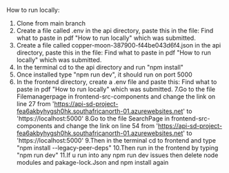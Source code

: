 How to run locally:
1. Clone from main branch
2. Create a file called .env in the api directory, paste this in the file:
Find what to paste in pdf "How to run locally" which was submitted.
3. Create a file called copper-moon-387900-f44be043d6f4.json in the api directory, paste this in the file:
Find what to paste in pdf "How to run locally" which was submitted.
4. In the terminal cd to the api directory and run "npm install"
5. Once installed type "npm run dev", it should run on port 5000
6. In the frontend directory, create a .env file and paste this:
Find what to paste in pdf "How to run locally" which was submitted.
7.Go to the file Filemanagerpage in frontend-src-components and change the link on line 27 from 'https://api-sd-project-fea6akbyhygsh0hk.southafricanorth-01.azurewebsites.net' to 'https://localhost:5000'
8.Go to the file SearchPage in frontend-src-components and change the link on line 54 from 'https://api-sd-project-fea6akbyhygsh0hk.southafricanorth-01.azurewebsites.net' to 'https://localhost:5000'
9.Then in the terminal cd to frontend and type "npm install --legacy-peer-deps"
10.Then run in the frontend by typing "npm run dev"
11.If u run into any npm run dev issues then delete node modules and pakage-lock.Json and npm install again

